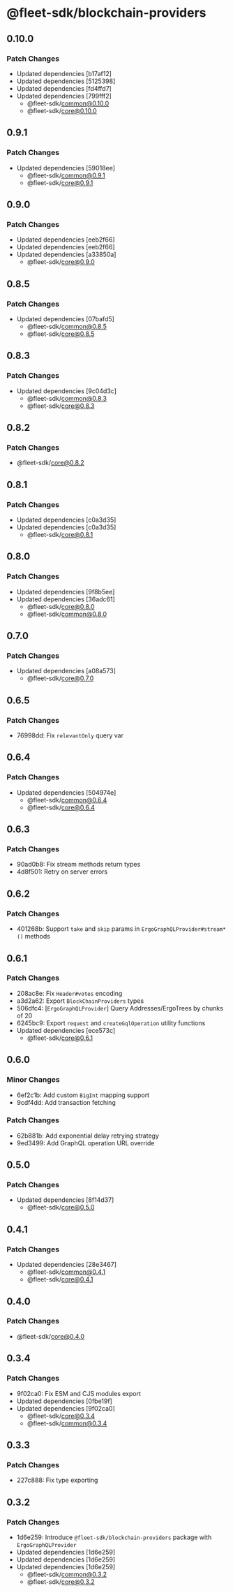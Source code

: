 # @fleet-sdk/blockchain-providers

## 0.10.0

### Patch Changes

- Updated dependencies [b17af12]
- Updated dependencies [5125398]
- Updated dependencies [fd4ffd7]
- Updated dependencies [799fff2]
  - @fleet-sdk/common@0.10.0
  - @fleet-sdk/core@0.10.0

## 0.9.1

### Patch Changes

- Updated dependencies [59018ee]
  - @fleet-sdk/common@0.9.1
  - @fleet-sdk/core@0.9.1

## 0.9.0

### Patch Changes

- Updated dependencies [eeb2f66]
- Updated dependencies [eeb2f66]
- Updated dependencies [a33850a]
  - @fleet-sdk/core@0.9.0

## 0.8.5

### Patch Changes

- Updated dependencies [07bafd5]
  - @fleet-sdk/common@0.8.5
  - @fleet-sdk/core@0.8.5

## 0.8.3

### Patch Changes

- Updated dependencies [9c04d3c]
  - @fleet-sdk/common@0.8.3
  - @fleet-sdk/core@0.8.3

## 0.8.2

### Patch Changes

- @fleet-sdk/core@0.8.2

## 0.8.1

### Patch Changes

- Updated dependencies [c0a3d35]
- Updated dependencies [c0a3d35]
  - @fleet-sdk/core@0.8.1

## 0.8.0

### Patch Changes

- Updated dependencies [9f8b5ee]
- Updated dependencies [36adc61]
  - @fleet-sdk/core@0.8.0
  - @fleet-sdk/common@0.8.0

## 0.7.0

### Patch Changes

- Updated dependencies [a08a573]
  - @fleet-sdk/core@0.7.0

## 0.6.5

### Patch Changes

- 76998dd: Fix `relevantOnly` query var

## 0.6.4

### Patch Changes

- Updated dependencies [504974e]
  - @fleet-sdk/common@0.6.4
  - @fleet-sdk/core@0.6.4

## 0.6.3

### Patch Changes

- 90ad0b8: Fix stream methods return types
- 4d8f501: Retry on server errors

## 0.6.2

### Patch Changes

- 401268b: Support `take` and `skip` params in `ErgoGraphQLProvider#stream*()` methods

## 0.6.1

### Patch Changes

- 208ac8e: Fix `Header#votes` encoding
- a3d2a62: Export `BlockChainProviders` types
- 506dfc4: [`ErgoGraphQLProvider`] Query Addresses/ErgoTrees by chunks of 20
- 6245bc9: Export `request` and `createGqlOperation` utility functions
- Updated dependencies [ece573c]
  - @fleet-sdk/core@0.6.1

## 0.6.0

### Minor Changes

- 6ef2c1b: Add custom `BigInt` mapping support
- 9cdf4dd: Add transaction fetching

### Patch Changes

- 62b881b: Add exponential delay retrying strategy
- 9ed3499: Add GraphQL operation URL override

## 0.5.0

### Patch Changes

- Updated dependencies [8f14d37]
  - @fleet-sdk/core@0.5.0

## 0.4.1

### Patch Changes

- Updated dependencies [28e3467]
  - @fleet-sdk/common@0.4.1
  - @fleet-sdk/core@0.4.1

## 0.4.0

### Patch Changes

- @fleet-sdk/core@0.4.0

## 0.3.4

### Patch Changes

- 9f02ca0: Fix ESM and CJS modules export
- Updated dependencies [0fbe19f]
- Updated dependencies [9f02ca0]
  - @fleet-sdk/core@0.3.4
  - @fleet-sdk/common@0.3.4

## 0.3.3

### Patch Changes

- 227c888: Fix type exporting

## 0.3.2

### Patch Changes

- 1d6e259: Introduce `@fleet-sdk/blockchain-providers` package with `ErgoGraphQLProvider`
- Updated dependencies [1d6e259]
- Updated dependencies [1d6e259]
- Updated dependencies [1d6e259]
  - @fleet-sdk/common@0.3.2
  - @fleet-sdk/core@0.3.2
